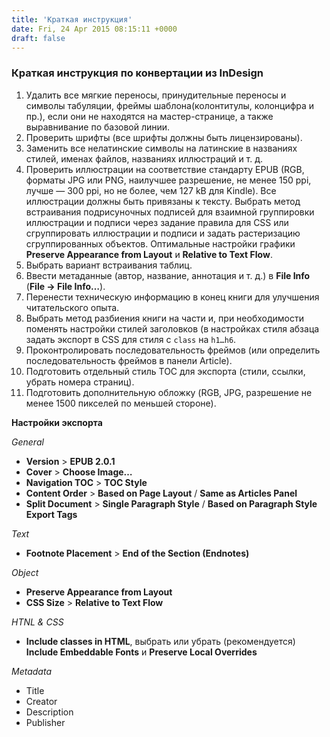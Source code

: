 ```yaml
---
title: 'Краткая инструкция'
date: Fri, 24 Apr 2015 08:15:11 +0000
draft: false
---
```


### Краткая инструкция по конвертации из InDesign

1. Удалить все мягкие переносы, принудительные переносы и символы табуляции, фреймы шаблона(колонтитулы, колонцифра и пр.), если они не находятся на мастер-странице, а также выравнивание по базовой линии.
2. Проверить шрифты (все шрифты должны быть лицензированы).
3. Заменить все нелатинские символы на латинские в названиях стилей, именах файлов, названиях иллюстраций и т. д.
4. Проверить иллюстрации на соответствие стандарту EPUB (RGB, форматы JPG или PNG, наилучшее разрешение, не менее 150 ppi, лучше — 300 ppi, но не более, чем 127 kB для Kindle). Все иллюстрации должны быть привязаны к тексту. Выбрать метод встраивания подрисуночных подписей для взаимной группировки иллюстрации и подписи через задание правила для CSS или сгруппировать иллюстрации и подписи и задать растеризацию сгруппированных объектов. Оптимальные настройки графики **Preserve Appearance from Layout** и **Relative to Text Flow**.
5. Выбрать вариант встраивания таблиц.
6. Ввести метаданные (автор, название, аннотация и т. д.) в **File Info** (**File -> File Info…**).
7. Перенести техническую информацию в конец книги для улучшения читательского опыта.
8. Выбрать метод разбиения книги на части и, при необходимости поменять настройки стилей заголовков (в настройках стиля абзаца задать экспорт в CSS для стиля с `class` на `h1…h6`.
9. Проконтролировать последовательность фреймов (или определить последовательность фреймов в панели Article).
10. Подготовить отдельный стиль TOC для экспорта (стили, ссылки, убрать номера страниц).
11. Подготовить дополнительную обложку (RGB, JPG, разрешение не менее 1500 пикселей по меньшей стороне).

**Настройки экспорта**

*General*

- **Version** > **EPUB 2.0.1**
- **Cover** > **Choose Image…**
- **Navigation TOC** > **TOC Style**
- **Content Order** > **Based on Page Layout** / **Same as Articles Panel**
- **Split Document** > **Single Paragraph Style** / **Based on Paragraph Style Export Tags**

*Text*

- **Footnote Placement** > **End of the Section (Endnotes)**

*Object*

- **Preserve Appearance from Layout**
- **CSS Size** > **Relative to Text Flow**

*HTNL & CSS*

- **Include classes in HTML**, выбрать или убрать (рекомендуется) **Include Embeddable Fonts** и **Preserve Local Overrides**

*Metadata*

- Title
- Creator
- Description
- Publisher